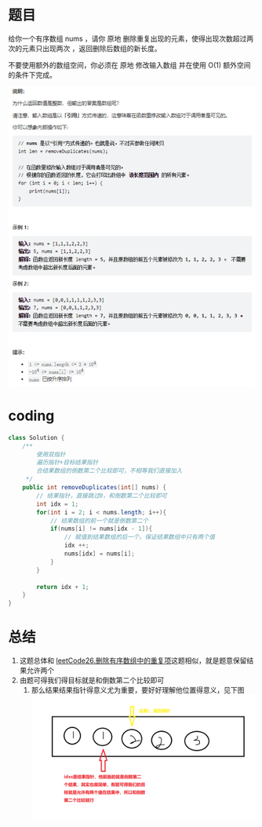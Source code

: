 # 题目
给你一个有序数组 nums ，请你 原地 删除重复出现的元素，使得出现次数超过两次的元素只出现两次 ，返回删除后数组的新长度。

不要使用额外的数组空间，你必须在 原地 修改输入数组 并在使用 O(1) 额外空间的条件下完成。

![](../img/2023-01-01-00-50-13.png)

# coding
```java
class Solution {
    /**
        使用双指针
        遍历指针+目标结果指针
        合结果数组的倒数第二个比较即可，不相等我们直接加入
     */
    public int removeDuplicates(int[] nums) {
        // 结果指针，直接跳过0，和倒数第二个比较即可
        int idx = 1;
        for(int i = 2; i < nums.length; i++){
            // 结果数组的前一个就是倒数第二个
            if(nums[i] != nums[idx - 1]){
                // 赋值到结果数组的后一个，保证结果数组中只有两个值
                idx ++;
                nums[idx] = nums[i];
            }
        }
        
        return idx + 1;
    }
}
```

# 总结

1. 这题总体和 [leetCode26.删除有序数组中的重复项](leetCode26.删除有序数组中的重复项.md)这题相似，就是题意保留结果允许两个
2. 由题可得我们得目标就是和倒数第二个比较即可
   1. 那么结果结果指针得意义尤为重要，要好好理解他位置得意义，见下图
![](../img/2023-01-01-00-55-08.png)